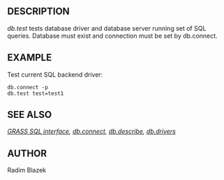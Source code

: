 ## DESCRIPTION

*db.test* tests database driver and database server running set of SQL
queries. Database must exist and connection must be set by db.connect.

## EXAMPLE

Test current SQL backend driver:

```
db.connect -p
db.test test=test1
```

## SEE ALSO

*[GRASS SQL interface](sql.html), [db.connect](db.connect.html),
[db.describe](db.describe.html), [db.drivers](db.drivers.html)*

## AUTHOR

Radim Blazek
